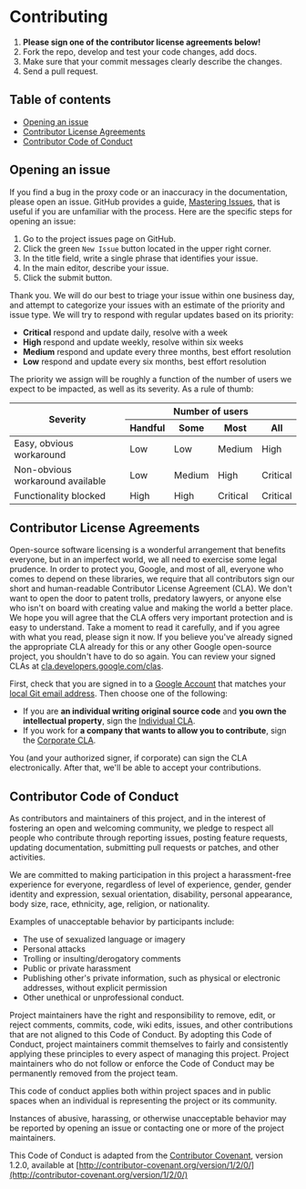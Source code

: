 # Contributing

1. **Please sign one of the contributor license agreements below!**
1. Fork the repo, develop and test your code changes, add docs.
1. Make sure that your commit messages clearly describe the changes.
1. Send a pull request.

## Table of contents
* [Opening an issue](#opening-an-issue)
* [Contributor License Agreements](#contributor-license-agreements)
* [Contributor Code of Conduct](#contributor-code-of-conduct)

## Opening an issue

If you find a bug in the proxy code or an inaccuracy in the documentation,
please open an issue. GitHub provides a guide, [Mastering
Issues](https://guides.github.com/features/issues/), that is useful if you are
unfamiliar with the process. Here are the specific steps for opening an issue:

1. Go to the project issues page on GitHub.
1. Click the green `New Issue` button located in the upper right corner.
1. In the title field, write a single phrase that identifies your issue.
1. In the main editor, describe your issue.
1. Click the submit button.

Thank you. We will do our best to triage your issue within one business day, and
attempt to categorize your issues with an estimate of the priority and issue
type. We will try to respond with regular updates based on its priority:

* **Critical** respond and update daily, resolve with a week
* **High** respond and update weekly, resolve within six weeks
* **Medium** respond and update every three months, best effort resolution
* **Low** respond and update every six months, best effort resolution

The priority we assign will be roughly a function of the number of users we
expect to be impacted, as well as its severity. As a rule of thumb:

<table>
  <thead>
    <tr>
      <th rowspan="2">Severity</th>
      <th colspan="4">Number of users</th>
    </tr>
    <tr>
      <th>Handful</th>
      <th>Some</th>
      <th>Most</th>
      <th>All</th>
    </tr>
  </thead>
  <tr>
    <td>Easy, obvious workaround</td>
    <td>Low</td>
    <td>Low</td>
    <td>Medium</td>
    <td>High
  </tr>
  <tr>
<td>Non-obvious workaround available</td>
<td>Low</td>
<td>Medium</td>
<td>High</td>
<td>Critical</td>
  </tr>

  <tr>
<td>Functionality blocked</td>
<td>High</td>
<td>High</td>
<td>Critical</td>
<td>Critical</td>
  </tr>
</table>

## Contributor License Agreements

Open-source software licensing is a wonderful arrangement that benefits
everyone, but in an imperfect world, we all need to exercise some legal
prudence. In order to protect you, Google, and most of all, everyone who comes
to depend on these libraries, we require that all contributors sign our short
and human-readable Contributor License Agreement (CLA). We don't want to open
the door to patent trolls, predatory lawyers, or anyone else who isn't on board
with creating value and making the world a better place. We hope you will agree
that the CLA offers very important protection and is easy to understand. Take a
moment to read it carefully, and if you agree with what you read, please sign it
now. If you believe you've already signed the appropriate CLA already for this
or any other Google open-source project, you shouldn't have to do so again. You
can review your signed CLAs at
[cla.developers.google.com/clas](https://cla.developers.google.com/clas).

First, check that you are signed in to a [Google
Account](https://accounts.google.com) that matches your [local Git email
address](https://help.github.com/articles/setting-your-email-in-git/). Then
choose one of the following:

* If you are **an individual writing original source code** and **you own the
  intellectual property**, sign the [Individual
  CLA](https://developers.google.com/open-source/cla/individual).
* If you work for **a company that wants to allow you to contribute**, sign the
  [Corporate CLA](https://developers.google.com/open-source/cla/corporate).

You (and your authorized signer, if corporate) can sign the CLA
electronically. After that, we'll be able to accept your contributions.

## Contributor Code of Conduct

As contributors and maintainers of this project, and in the interest of
fostering an open and welcoming community, we pledge to respect all people who
contribute through reporting issues, posting feature requests, updating
documentation, submitting pull requests or patches, and other activities.

We are committed to making participation in this project a harassment-free
experience for everyone, regardless of level of experience, gender, gender
identity and expression, sexual orientation, disability, personal appearance,
body size, race, ethnicity, age, religion, or nationality.

Examples of unacceptable behavior by participants include:

* The use of sexualized language or imagery
* Personal attacks
* Trolling or insulting/derogatory comments
* Public or private harassment
* Publishing other's private information, such as physical or electronic
addresses, without explicit permission
* Other unethical or unprofessional conduct.

Project maintainers have the right and responsibility to remove, edit, or reject
comments, commits, code, wiki edits, issues, and other contributions that are
not aligned to this Code of Conduct.  By adopting this Code of Conduct, project
maintainers commit themselves to fairly and consistently applying these
principles to every aspect of managing this project.  Project maintainers who do
not follow or enforce the Code of Conduct may be permanently removed from the
project team.

This code of conduct applies both within project spaces and in public spaces
when an individual is representing the project or its community.

Instances of abusive, harassing, or otherwise unacceptable behavior may be
reported by opening an issue or contacting one or more of the project
maintainers.

This Code of Conduct is adapted from the [Contributor
Covenant](http://contributor-covenant.org), version 1.2.0, available at
[http://contributor-covenant.org/version/1/2/0/](http://contributor-covenant.org/version/1/2/0/)

[FUSE]: https://www.kernel.org/doc/html/latest/filesystems/fuse.html
[direnv]: https://direnv.net/
